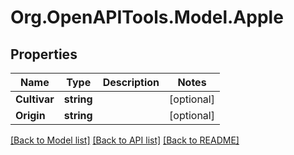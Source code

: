 # Org.OpenAPITools.Model.Apple

## Properties

Name | Type | Description | Notes
------------ | ------------- | ------------- | -------------
**Cultivar** | **string** |  | [optional] 
**Origin** | **string** |  | [optional] 

[[Back to Model list]](../../README.md#documentation-for-models) [[Back to API list]](../../README.md#documentation-for-api-endpoints) [[Back to README]](../../README.md)

